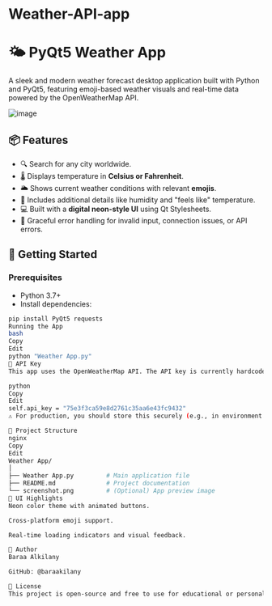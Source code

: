# Weather-API-app

# 🌤️ PyQt5 Weather App

A sleek and modern weather forecast desktop application built with Python and PyQt5, featuring emoji-based weather visuals and real-time data powered by the OpenWeatherMap API.

![image](https://github.com/user-attachments/assets/69301454-e977-4a7c-9264-cb9a3578a2ba)


## 📦 Features

- 🔍 Search for any city worldwide.
- 🌡️ Displays temperature in **Celsius or Fahrenheit**.
- 🌥️ Shows current weather conditions with relevant **emojis**.
- 💬 Includes additional details like humidity and "feels like" temperature.
- 💻 Built with a **digital neon-style UI** using Qt Stylesheets.
- 🚨 Graceful error handling for invalid input, connection issues, or API errors.

## 🚀 Getting Started

### Prerequisites

- Python 3.7+
- Install dependencies:

```bash
pip install PyQt5 requests
Running the App
bash
Copy
Edit
python "Weather App.py"
🔑 API Key
This app uses the OpenWeatherMap API. The API key is currently hardcoded for demo purposes:

python
Copy
Edit
self.api_key = "75e3f3ca59e8d2761c35aa6e43fc9432"
⚠️ For production, you should store this securely (e.g., in environment variables or config files).

📁 Project Structure
nginx
Copy
Edit
Weather App/
│
├── Weather App.py         # Main application file
├── README.md              # Project documentation
└── screenshot.png         # (Optional) App preview image
🎨 UI Highlights
Neon color theme with animated buttons.

Cross-platform emoji support.

Real-time loading indicators and visual feedback.

🤝 Author
Baraa Alkilany

GitHub: @baraakilany

📜 License
This project is open-source and free to use for educational or personal projects.
